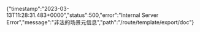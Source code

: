 {"timestamp":"2023-03-13T11:28:31.483+0000","status":500,"error":"Internal Server Error","message":"非法的场景元信息","path":"/route/template/export/doc"}